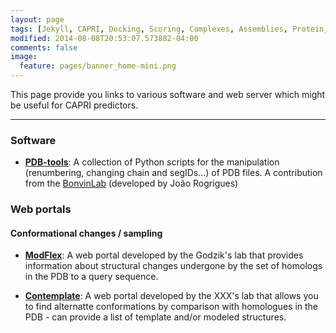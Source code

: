 ```yaml
---
layout: page 
tags: [Jekyll, CAPRI, Docking, Scoring, Complexes, Assemblies, Protein, Structure]
modified: 2014-08-08T20:53:07.573882-04:00
comments: false
image:
  feature: pages/banner_home-mini.png
---
```


This page provide you links to various software and web server which might be useful for CAPRI predictors.
<HR>

### Software

  * [**PDB-tools**](http://github.com/haddocking/pdb-tools):
  A collection of Python scripts for the manipulation (renumbering, changing chain and segIDs...) of PDB files. A contribution from the [BonvinLab](http://bonvinlab.org) (developed by João Rogrigues)


### Web portals

#### Conformational changes / sampling

  * [**ModFlex**](http://modflex.org/):
  A web portal developed by the Godzik's lab that provides information about structural changes undergone by the set of homologs in the PDB to a query sequence.

  * [**Contemplate**](http://bental.tau.ac.il/contemplate/):
  A web portal developed by the XXX's lab that allows you to find alternatte conformations by comparison with homologues in the PDB - can provide a list of template and/or modeled structures.



  

